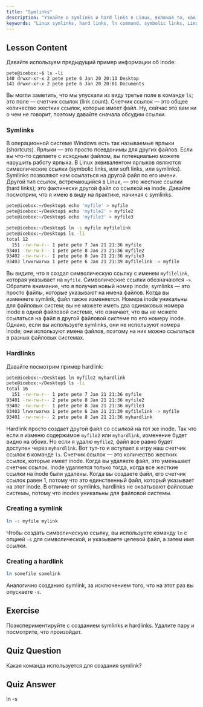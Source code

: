 ```yaml
---
title: "Symlinks"
description: "Узнайте о symlinks и hard links в Linux, включая то, как их создавать и управлять ими. Поймите их различия и варианты использования с помощью этого руководства для начинающих."
keywords: "Linux symlinks, hard links, ln command, symbolic links, Linux file system, Linux tutorial, beginner Linux"
---
```


## Lesson Content

Давайте используем предыдущий пример информации об inode:

```plaintext
pete@icebox:~$ ls -li
140 drwxr-xr-x 2 pete pete 6 Jan 20 20:13 Desktop
141 drwxr-xr-x 2 pete pete 6 Jan 20 20:01 Documents
```

Вы могли заметить, что мы упускали из виду третье поле в команде `ls`; это поле — счетчик ссылок (link count). Счетчик ссылок — это общее количество жестких ссылок, которые имеет файл. Ну, сейчас это вам ни о чем не говорит, поэтому давайте сначала обсудим ссылки.

### Symlinks

В операционной системе Windows есть так называемые ярлыки (shortcuts). Ярлыки — это просто псевдонимы для других файлов. Если вы что-то сделаете с исходным файлом, вы потенциально можете нарушить работу ярлыка. В Linux эквивалентом ярлыков являются символические ссылки (symbolic links, или soft links, или symlinks). Symlinks позволяют нам ссылаться на другой файл по его имени. Другой тип ссылок, встречающийся в Linux, — это жесткие ссылки (hard links); это фактически другой файл со ссылкой на inode. Давайте посмотрим, что я имею в виду на практике, начиная с symlinks.

```bash
pete@icebox:~/Desktop$ echo 'myfile' > myfile
pete@icebox:~/Desktop$ echo 'myfile2' > myfile2
pete@icebox:~/Desktop$ echo 'myfile3' > myfile3

pete@icebox:~/Desktop$ ln -s myfile myfilelink
pete@icebox:~/Desktop$ ls -li
total 12
  151 -rw-rw-r-- 1 pete pete 7 Jan 21 21:36 myfile
93401 -rw-rw-r-- 1 pete pete 8 Jan 21 21:36 myfile2
93402 -rw-rw-r-- 1 pete pete 8 Jan 21 21:36 myfile3
93403 lrwxrwxrwx 1 pete pete 6 Jan 21 21:39 myfilelink -> myfile
```

Вы видите, что я создал символическую ссылку с именем `myfilelink`, которая указывает на `myfile`. Символические ссылки обозначаются `->`. Обратите внимание, что я получил новый номер inode; symlinks — это просто файлы, которые указывают на имена файлов. Когда вы изменяете symlink, файл также изменяется. Номера inode уникальны для файловых систем; вы не можете иметь два одинаковых номера inode в одной файловой системе, что означает, что вы не можете ссылаться на файл в другой файловой системе по его номеру inode. Однако, если вы используете symlinks, они не используют номера inode; они используют имена файлов, поэтому на них можно ссылаться в разных файловых системах.

### Hardlinks

Давайте посмотрим пример hardlink:

```bash
pete@icebox:~/Desktop$ ln myfile2 myhardlink
pete@icebox:~/Desktop$ ls -li
total 16
  151 -rw-rw-r-- 1 pete pete 7 Jan 21 21:36 myfile
93401 -rw-rw-r-- 2 pete pete 8 Jan 21 21:36 myfile2
93402 -rw-rw-r-- 1 pete pete 8 Jan 21 21:36 myfile3
93403 lrwxrwxrwx 1 pete pete 6 Jan 21 21:39 myfilelink -> myfile
93401 -rw-rw-r-- 2 pete pete 8 Jan 21 21:36 myhardlink
```

Hardlink просто создает другой файл со ссылкой на тот же inode. Так что если я изменю содержимое `myfile2` или `myhardlink`, изменение будет видно на обоих. Но если я удалю `myfile2`, файл все равно будет доступен через `myhardlink`. Вот тут-то и вступает в игру наш счетчик ссылок в команде `ls`. Счетчик ссылок — это количество жестких ссылок, которые имеет inode. Когда вы удаляете файл, это уменьшает счетчик ссылок. Inode удаляется только тогда, когда все жесткие ссылки на inode были удалены. Когда вы создаете файл, его счетчик ссылок равен 1, потому что это единственный файл, который указывает на этот inode. В отличие от symlinks, hardlinks не охватывают файловые системы, потому что inodes уникальны для файловой системы.

### Creating a symlink

```bash
ln -s myfile mylink
```

Чтобы создать символическую ссылку, вы используете команду `ln` с опцией `-s` для символической, и указываете целевой файл, а затем имя ссылки.

### Creating a hardlink

```bash
ln somefile somelink
```

Аналогично созданию symlink, за исключением того, что на этот раз вы опускаете `-s`.

## Exercise

Поэкспериментируйте с созданием symlinks и hardlinks. Удалите пару и посмотрите, что произойдет.

## Quiz Question

Какая команда используется для создания symlink?

## Quiz Answer

ln -s
